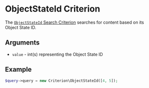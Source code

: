 # ObjectStateId Criterion

The [`ObjectStateId` Search Criterion](https://github.com/ezsystems/ezpublish-kernel/blob/v7.5.6/eZ/Publish/API/Repository/Values/Content/Query/Criterion/ObjectStateId.php)
searches for content based on its Object State ID.

## Arguments

- `value` - int(s) representing the Object State ID

## Example

``` php
$query->query = new Criterion\ObjectStateId([4, 5]);
```

